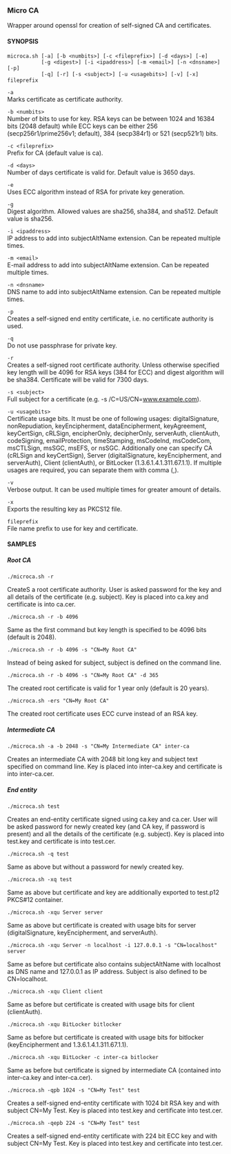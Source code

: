 ### Micro CA ###

Wrapper around openssl for creation of self-signed CA and certificates.

  
#### SYNOPSIS ####

    microca.sh [-a] [-b <numbits>] [-c <fileprefix>] [-d <days>] [-e]
               [-g <digest>] [-i <ipaddress>] [-m <email>] [-n <dnsname>] [-p]
               [-q] [-r] [-s <subject>] [-u <usagebits>] [-v] [-x] fileprefix

`-a`  
Marks certificate as certificate authority.

`-b <numbits>`  
Number of bits to use for key. RSA keys can be between 1024 and 16384 bits (2048 default) while ECC keys can be either 256 (secp256r1/prime256v1; default), 384 (secp384r1) or 521 (secp521r1) bits.

`-c <fileprefix>`  
Prefix for CA (default value is ca).

`-d <days>`  
Number of days certificate is valid for. Default value is 3650 days.

`-e`  
Uses ECC algorithm instead of RSA for private key generation.

`-g`  
Digest algorithm. Allowed values are sha256, sha384, and sha512. Default value is sha256.

`-i <ipaddress>`  
IP address to add into subjectAltName extension. Can be repeated multiple times.

`-m <email>`  
E-mail address to add into subjectAltName extension. Can be repeated multiple times.

`-n <dnsname>`  
DNS name to add into subjectAltName extension. Can be repeated multiple times.

`-p`  
Creates a self-signed end entity certificate, i.e. no certificate authority is used.

`-q`  
Do not use passphrase for private key.

`-r`  
Creates a self-signed root certificate authority. Unless otherwise specified key length will be 4096 for RSA keys (384 for ECC) and digest algorithm will be sha384. Certificate will be valid for 7300 days.

`-s <subject>`  
Full subject for a certificate (e.g. -s /C=US/CN=www.example.com).

`-u <usagebits>`  
Certificate usage bits. It must be one of following usages: digitalSignature, nonRepudiation, keyEncipherment, dataEncipherment, keyAgreement, keyCertSign, cRLSign, encipherOnly, decipherOnly, serverAuth, clientAuth, codeSigning, emailProtection, timeStamping, msCodeInd, msCodeCom, msCTLSign, msSGC, msEFS, or nsSGC. Additionally one can specify CA (cRLSign and keyCertSign), Server (digitalSignature, keyEncipherment, and serverAuth), Client (clientAuth), or BitLocker (1.3.6.1.4.1.311.67.1.1). If multiple usages are required, you can separate them with comma (,).

`-v`  
Verbose output. It can be used multiple times for greater amount of details.

`-x`  
Exports the resulting key as PKCS12 file.

`fileprefix`  
File name prefix to use for key and certificate.


#### SAMPLES ####

##### Root CA #####

    ./microca.sh -r

CreateS a root certificate authority. User is asked password for the key and all details of the certificate (e.g. subject). Key is placed into ca.key and certificate is into ca.cer.

    ./microca.sh -r -b 4096

Same as the first command but key length is specified to be 4096 bits (default is 2048).

    ./microca.sh -r -b 4096 -s "CN=My Root CA"

Instead of being asked for subject, subject is defined on the command line.

    ./microca.sh -r -b 4096 -s "CN=My Root CA" -d 365

The created root certificate is valid for 1 year only (default is 20 years).

    ./microca.sh -ers "CN=My Root CA"

The created root certificate uses ECC curve instead of an RSA key.


##### Intermediate CA #####

    ./microca.sh -a -b 2048 -s "CN=My Intermediate CA" inter-ca

Creates an intermediate CA with 2048 bit long key and subject text specified on command line. Key is placed into inter-ca.key and certificate is into inter-ca.cer.


##### End entity #####

    ./microca.sh test

Creates an end-entity certificate signed using ca.key and ca.cer. User will be asked password for newly created key (and CA key, if password is present) and all the details of the certificate (e.g. subject). Key is placed into test.key and certificate is into test.cer.

    ./microca.sh -q test

Same as above but without a password for newly created key.

    ./microca.sh -xq test

Same as above but certificate and key are additionally exported to test.p12 PKCS#12 container.

    ./microca.sh -xqu Server server

Same as above but certificate is created with usage bits for server (digitalSignature, keyEncipherment, and serverAuth).

    ./microca.sh -xqu Server -n localhost -i 127.0.0.1 -s "CN=localhost" server

Same as before but certificate also contains subjectAltName with localhost as DNS name and 127.0.0.1 as IP address. Subject is also defined to be CN=localhost.

    ./microca.sh -xqu Client client

Same as before but certificate is created with usage bits for client (clientAuth).

    ./microca.sh -xqu BitLocker bitlocker

Same as before but certificate is created with usage bits for bitlocker (keyEncipherment and 1.3.6.1.4.1.311.67.1.1).

    ./microca.sh -xqu BitLocker -c inter-ca bitlocker

Same as before but certificate is signed by intermediate CA (contained into inter-ca.key and inter-ca.cer).

    ./microca.sh -qpb 1024 -s "CN=My Test" test

Creates a self-signed end-entity certificate with 1024 bit RSA key and with subject CN=My Test. Key is placed into test.key and certificate into test.cer.

    ./microca.sh -qepb 224 -s "CN=My Test" test

Creates a self-signed end-entity certificate with 224 bit ECC key and with subject CN=My Test. Key is placed into test.key and certificate into test.cer.

